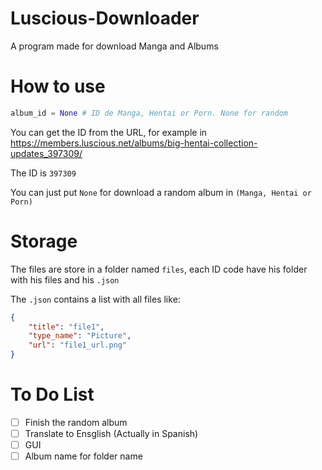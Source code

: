 # Luscious-Downloader
A program made for download Manga and Albums

# How to use
```py
album_id = None # ID de Manga, Hentai or Porn. None for random
```
You can get the ID from the URL, for example in
https://members.luscious.net/albums/big-hentai-collection-updates_397309/

The ID is `397309`

You can just put `None` for download a random album in `(Manga, Hentai or Porn)`

# Storage
The files are store in a folder named `files`, each ID code have his folder with his files and his `.json`

The `.json` contains a list with all files like:
```json
{
    "title": "file1",
    "type_name": "Picture",
    "url": "file1_url.png"
}
```

# To Do List
- [ ] Finish the random album
- [ ] Translate to Ensglish (Actually in Spanish)
- [ ] GUI
- [ ] Album name for folder name